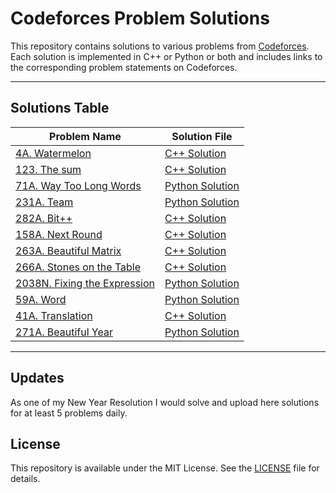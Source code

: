 # Codeforces Problem Solutions

This repository contains solutions to various problems from [Codeforces](https://codeforces.com/). Each solution is implemented in C++ or Python or both and includes links to the corresponding problem statements on Codeforces.


---

## Solutions Table

|  Problem  Name | Solution File |
|----------------|---------------|
| [4A. Watermelon](https://codeforces.com/problemset/problem/4/A) | [C++ Solution](solutions/4a_watermelon.cpp) |
| [123. The sum](https://codeforces.com/problemsets/acmsguru/problem/99999/123) | [C++ Solution](solutions/123_the_sum.cpp) |
| [71A. Way Too Long Words](https://codeforces.com/contest/71/problem/A) | [Python Solution](solutions/71a_way_2long.py) |
| [231A. Team](https://codeforces.com/contest/231/problem/A) | [Python Solution](solutions/team.py) |
| [282A. Bit++](https://codeforces.com/contest/282/problem/A) | [C++ Solution](solutions/282a_bitpp.cpp) |
| [158A. Next Round](https://codeforces.com/contest/158/problem/A) | [C++ Solution](solutions/158a_next_round.cpp) |
| [263A. Beautiful Matrix](https://codeforces.com/contest/263/problem/A) | [C++ Solution](solutions/263a_beaty_matrix.cpp) |
| [266A. Stones on the Table](https://codeforces.com/contest/266/problem/A) | [C++ Solution](solutions/266a_stones.cpp) |
| [2038N. Fixing the Expression](https://codeforces.com/problemset/problem/2038/N) | [Python Solution](solutions/2038n_fixing.py) |
| [59A. Word](https://codeforces.com/problemset/problem/59/A) | [Python Solution](solutions/59a_word.py) |
| [41A. Translation](https://codeforces.com/problemset/problem/41/A) | [C++ Solution](solutions/41a_translation.cpp) |
| [271A. Beautiful Year](https://codeforces.com/problemset/problem/271/A) | [Python Solution](solutions/271a_beautiful_year.py) |
---

## Updates

As one of my New Year Resolution I would solve and upload here solutions for at least 5 problems daily.

## License

This repository is available under the MIT License. See the [LICENSE](LICENSE) file for details.
